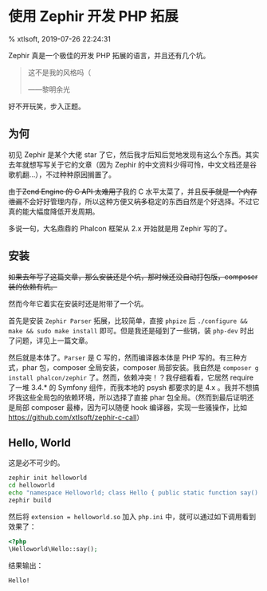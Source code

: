 # 使用 Zephir 开发 PHP 拓展

% xtlsoft, 2019-07-26 22:24:31

Zephir 真是一个极佳的开发 PHP 拓展的语言，并且还有几个坑。

> 这不是我的风格吗（
>
> ——黎明余光

好不开玩笑，步入正题。

## 为何

初见 Zephir 是某个大佬 star 了它，然后我才后知后觉地发现有这么个东西。其实去年就想写写关于它的文章（因为 Zephir 的中文资料少得可怜，中文文档还是谷歌机翻…），不过种种原因搁置了。

由于<del>Zend Engine 的 C API 太难用了</del>我的 C 水平太菜了，并且<del>反手就是一个内存泄漏</del>不会好好管理内存，所以这种方便又<del>坑多</del>稳定的东西自然是个好选择。不过它真的能大幅度降低开发周期。

多说一句，大名鼎鼎的 Phalcon 框架从 2.x 开始就是用 Zephir 写的了。

## 安装

<del>如果去年写了这篇文章，那么安装还是个坑，那时候还没自动打包版，composer 装的依赖有坑。</del>

然而今年它着实在安装时还是附带了一个坑。

首先是安装 `Zephir Parser` 拓展，比较简单，直接 `phpize` 后 `./configure && make && sudo make install` 即可。但是我还是碰到了一些锅，装 `php-dev` 时出了问题，详见上一篇文章。

然后就是本体了。`Parser` 是 C 写的，然而编译器本体是 PHP 写的。有三种方式，phar 包，composer 全局安装，composer 局部安装。我自然是 `composer g install phalcon/zephir` 了。然而，依赖冲突！？我仔细看看，它居然 require 了一堆 3.4.\* 的 Symfony 组件，而我本地的 psysh 都要求的是 4.x 。我并不想搞坏我这些全局包的依赖环境，所以选择了直接 phar 包全局。（然而到最后证明还是局部 composer 最棒，因为可以随便 hook 编译器，实现一些骚操作，比如 <https://github.com/xtlsoft/zephir-c-call>）

## Hello, World

这是必不可少的。

```sh
zephir init helloworld
cd helloworld
echo "namespace Helloworld; class Hello { public static function say() { echo \"Hello!\"; } }" > helloworld/hello.zep
zephir build
```

然后将 `extension = helloworld.so` 加入 `php.ini` 中，就可以通过如下调用看到效果了：

```php
<?php
\Helloworld\Hello::say();
```

结果输出：

```plain
Hello!
```
